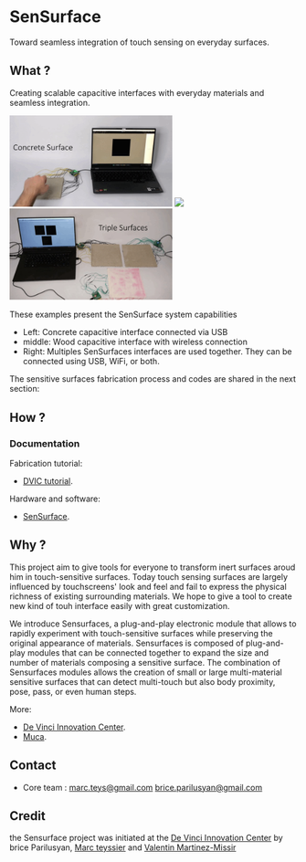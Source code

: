 # SenSurface

Toward seamless integration of touch sensing on everyday surfaces.


## What ?

Creating scalable capacitive interfaces with everyday materials and seamless integration.

<img width="285" src="files/concrete_surface.gif"> <img width="285" src="files/wifi_surface.gif"> <img width="285" src="files/multiple_surfaces.gif">

These examples present the SenSurface system capabilities
- Left: Concrete capacitive interface connected via USB
- middle: Wood capacitive interface with wireless connection
- Right: Multiples SenSurfaces interfaces are used together. They can be connected using USB, WiFi, or both.

The sensitive surfaces fabrication process and codes are shared in the next section:


## How ?
### Documentation

Fabrication tutorial:
- [DVIC tutorial](https://dvic.devinci.fr/).

Hardware and software:
- [SenSurface](https://github.com/SenSurface).

## Why ?

This project aim to give tools for everyone to transform inert surfaces aroud him in touch-sensitive surfaces. Today touch sensing surfaces are largely influenced by touchscreens' look and feel and fail to express the physical richness of existing surrounding materials. We hope to give a tool to create new kind of touh interface easily with great customization.

We introduce Sensurfaces, a plug-and-play electronic module that allows to rapidly experiment with touch-sensitive surfaces while preserving the original appearance of materials.
Sensurfaces is composed of plug-and-play modules that can be connected together to expand the size and number of materials composing a sensitive surface.
The combination of Sensurfaces modules allows the creation of small or large multi-material sensitive surfaces that can detect multi-touch but also body proximity, pose, pass, or even human steps.

<!--In this paper, we present the design and implementation of Sensurfaces. We propose a design space describing the factors of Sensurfaces interfaces. Then, through a series of technical evaluations, we demonstrate the capabilities of our system. Finally, we report on two workshops validating the usability of our system.-->

More:
- [De Vinci Innovation Center](https://dvic.devinci.fr/).
- [Muca](https://github.com/muca-board).

## Contact
- Core team :
 marc.teys@gmail.com
 brice.parilusyan@gmail.com

## Credit
the Sensurface project was initiated at the [De Vinci Innovation Center](https://dvic.devinci.fr/) by brice Parilusyan, [Marc teyssier](https://marcteyssier.com/)  and [Valentin Martinez-Missir](https://valentinmartinezmissir.com/)
